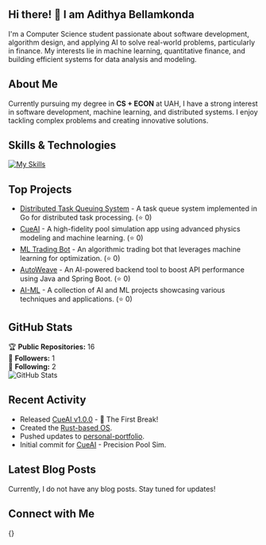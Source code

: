## Hi there! 👋 I am Adithya Bellamkonda

I'm a Computer Science student passionate about software development, algorithm design, and applying AI to solve real-world problems, particularly in finance. My interests lie in machine learning, quantitative finance, and building efficient systems for data analysis and modeling.

## About Me

Currently pursuing my degree in **CS + ECON** at UAH, I have a strong interest in software development, machine learning, and distributed systems. I enjoy tackling complex problems and creating innovative solutions.

## Skills & Technologies

[![My Skills](https://skillicons.dev/icons?i=py,cpp,css,c,java,r)](https://skillicons.dev)

## Top Projects

- [Distributed Task Queuing System](https://github.com/ab0626/Distributed-Task-Queuing-System) - A task queue system implemented in Go for distributed task processing. (⭐ 0)
- [CueAI](https://github.com/ab0626/CueAI) - A high-fidelity pool simulation app using advanced physics modeling and machine learning. (⭐ 0)
- [ML Trading Bot](https://github.com/ab0626/ML-Trading-Bot) - An algorithmic trading bot that leverages machine learning for optimization. (⭐ 0)
- [AutoWeave](https://github.com/ab0626/AutoWeave) - An AI-powered backend tool to boost API performance using Java and Spring Boot. (⭐ 0)
- [AI-ML](https://github.com/ab0626/AI-ML) - A collection of AI and ML projects showcasing various techniques and applications. (⭐ 0)

## GitHub Stats

🏆 **Public Repositories:** 16  
👥 **Followers:** 1  
👤 **Following:** 2  
![GitHub Stats](https://github-readme-stats.vercel.app/api?username=ab0626&show_icons=true&theme=radical)

## Recent Activity

- Released [CueAI v1.0.0](https://github.com/ab0626/CueAI/releases/tag/v1.0.0) - 🚀 The First Break!  
- Created the [Rust-based OS](https://github.com/ab0626/Rust-based-OS).  
- Pushed updates to [personal-portfolio](https://github.com/ab0626/personal-portfolio).  
- Initial commit for [CueAI](https://github.com/ab0626/CueAI) - Precision Pool Sim.

## Latest Blog Posts

Currently, I do not have any blog posts. Stay tuned for updates!

## Connect with Me

{}
